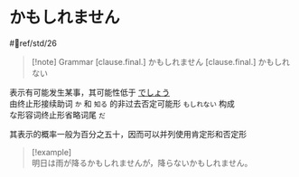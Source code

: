 # かもしれません

 #📖ref/std/26

> [!note] Grammar
> [clause.final.] かもしれません
> [clause.final.] かもしれない

表示有可能发生某事，其可能性低于 [でしょう](でしょう.md#表示推测)  
由终止形接续助词 `か` 和 `知る` 的非过去否定可能形 `もしれない` 构成  
な形容词终止形省略词尾 `だ`  

其表示的概率一般为百分之五十，因而可以并列使用肯定形和否定形

> [!example]  
> 明日は雨が降るかもしれませんが，降らないかもしれません。  
